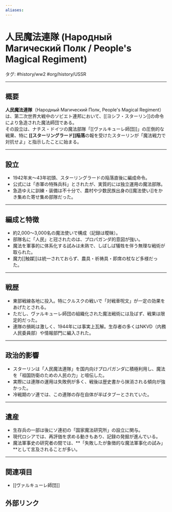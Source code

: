 ```yaml
---
aliases:
---
```

# 人民魔法連隊 (Народный Магический Полк / People's Magical Regiment)

タグ: #history/ww2 #org/history/USSR

---

## 概要
**人民魔法連隊**（Народный Магический Полк, People's Magical Regiment）は、第二次世界大戦中のソビエト連邦において、[[ヨシフ・スターリン]]の命令により急造された魔法師団である。  
その設立は、ナチス・ドイツの魔法部隊「[[ヴァルキューレ師団]]」の圧倒的な戦果、特に **[[スターリングラード]]陥落**の報を受けたスターリンが「魔法戦力で対抗せよ」と指示したことに始まる。

---

## 設立
- 1942年末〜43年初頭、スターリングラードの陥落直後に編成命令。  
- 公式には「赤軍の特殊兵科」とされたが、実質的には独立運用の魔法部隊。  
- 急造ゆえに訓練・装備は不十分で、農村や少数民族出身の[[魔法使い]]をかき集めた寄せ集め部隊だった。

---

## 編成と特徴
- 約2,000〜3,000名の魔法使いで構成（記録は曖昧）。  
- 部隊名に「人民」と冠されたのは、プロパガンダ的意図が強い。  
- 魔法を軍事的に体系化する試みは未熟で、しばしば犠牲を伴う無理な戦術が取られた。  
- 魔力[[触媒]]は統一されておらず、農具・祈祷具・即席の杖など多様だった。

---

## 戦歴
- 東部戦線各地に投入。特にクルスクの戦いで「対戦車呪文」が一定の効果をあげたとされる。  
- ただし、ヴァルキューレ師団の組織化された魔法戦術には及ばず、戦果は限定的だった。  
- 連隊の損耗は激しく、1944年には事実上瓦解。生存者の多くはNKVD（内務人民委員部）や情報部門に編入された。

---

## 政治的影響
- スターリンは「人民魔法連隊」を国内向けプロパガンダに積極利用し、魔法を「祖国防衛のための人民の力」と喧伝した。  
- 実際には連隊の運用は失敗例が多く、戦後は歴史書から抹消される傾向が強かった。  
- 冷戦期のソ連では、この連隊の存在自体が半ばタブーとされていた。

---

## 遺産
- 生存兵の一部は後にソ連初の「国家魔法研究所」の設立に関与。  
- 現代ロシアでは、再評価を求める動きもあり、記録の発掘が進んでいる。  
- 魔法軍事史の研究者の間では、**「失敗したが象徴的な魔法軍事化の試み」**として言及されることが多い。

---

## 関連項目
- [[ヴァルキューレ師団]]

## 外部リンク
